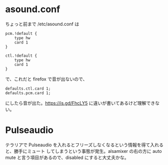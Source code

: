 # asound.conf  

ちょっと前まで /etc/asound.conf は

```
pcm.!default {
	type hw
	card 1
}

ctl.!default {
	type hw           
	card 1
}
```

で、これだと firefox で音が出ないので、

```
defaults.ctl.card 1;
defaults.pcm.card 1;
```

にしたら音が出た。https://is.gd/FhcLY5 に違いが書いてあるけど理解できない。

# Pulseaudio

テラリアで Pulseaudio を入れるとフリーズしなくなるという情報を得て入れると、勝手にミュート
してしまうという事態が発生。alsamixer の右の方に auto mute と言う項目があるので、disabled
にすると大丈夫かな。



<!-- vim: set tw=90 filetype=markdown : -->

